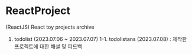 # ReactProject

(ReactJS) React toy projects archive

1. todolist (2023.07.06 ~ 2023.07.07)
   1-1. todolistans (2023.07.08) : 제작한 프로젝트에 대한 해설 및 피드백
